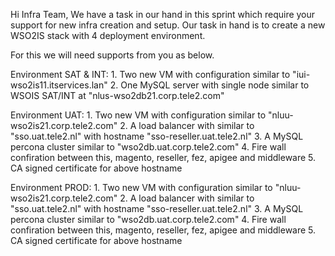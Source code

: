 Hi Infra Team,
    We have a task in our hand in this sprint which require your support for new infra creation and setup. Our task in hand is to create a new WSO2IS stack with 4 deployment environment.

For this we will need supports from you as below.

Environment SAT & INT:
    1. Two new VM with configuration similar to "iui-wso2is11.itservices.lan"
    2. One MySQL server with single node similar to WSOIS SAT/INT at "nlus-wso2db21.corp.tele2.com"

Environment UAT:
    1. Two new VM with configuration similar to "nluu-wso2is21.corp.tele2.com"
    2. A load balancer with similar to "sso.uat.tele2.nl" with hostname "sso-reseller.uat.tele2.nl"
    3. A MySQL percona cluster similar to "wso2db.uat.corp.tele2.com"
    4. Fire wall confiration between this, magento, reseller, fez, apigee and middleware
    5. CA signed certificate for above hostname

Environment PROD:
    1. Two new VM with configuration similar to "nluu-wso2is21.corp.tele2.com"
    2. A load balancer with similar to "sso.uat.tele2.nl" with hostname "sso-reseller.uat.tele2.nl"
    3. A MySQL percona cluster similar to "wso2db.uat.corp.tele2.com"
    4. Fire wall confiration between this, magento, reseller, fez, apigee and middleware
    5. CA signed certificate for above hostname